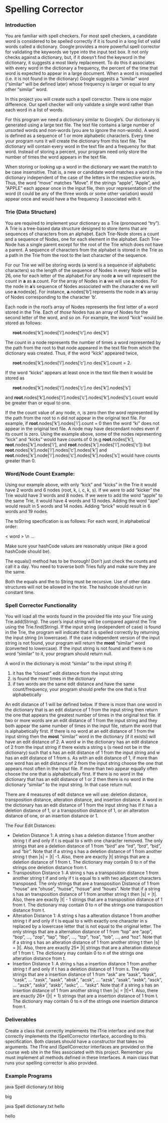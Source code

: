 # Spelling Corrector
### Introduction
You are familiar with spell checkers. For most spell checkers, a candidate word
is considered to be spelled correctly if it is found in a long list of valid
words called a dictionary. Google provides a more powerful spell corrector for
validating the keywords we type into the input text box. It not only checks
against a dictionary, but, if it doesn’t find the keyword in the dictionary, it
suggests a most likely replacement. To do this it associates with every word in
the dictionary a frequency, the percent of the time that word is expected to
appear in a large document. When a word is misspelled (i.e. it is not found in
the dictionary) Google suggests a “similar” word (“similar” will be defined
later) whose frequency is larger or equal to any other “similar” word.

In this project you will create such a spell corrector. There is one major
difference. Our spell checker will only validate a single word rather than each
word in a list of words.

For this program we need a dictionary similar to Google’s. Our dictionary is
generated using a large text file. The text file contains a large number of
unsorted words and non-words (you are to ignore the non-words). A word is
defined as a sequence of 1 or more alphabetic characters. Every time your
program runs it will create the dictionary from this text file. The dictionary
will contain every word in the text file and a frequency for that word. Instead
of storing a percent, your program need only store the number of times the word
appears in the text file.

When storing or looking up a word in the dictionary we want the match to be
case insensitive. That is, a new or candidate word matches a word in the
dictionary independent of the case of the letters in the respective words.
Thus, the word “move” matches “Move”. If the strings “apple”, “Apple”, and
“APPLE” each appear once in the input file, then your representation of the
word (it could be any of the three words or some other variation) would appear
once and would have a the frequency 3 associated with it.

### Trie (Data Structure)
You are required to implement your dictionary as a Trie (pronounced “try”). A
Trie is a tree-based data structure designed to store items that are sequences
of characters from an alphabet. Each Trie-Node stores a count and a sequence of
Nodes, one for each element in the alphabet. Each Trie-Node has a single parent
except for the root of the Trie which does not have a parent. A sequence of
characters from the alphabet is stored in the Trie as a path in the Trie from
the root to the last character of the sequence.

For our Trie we will be storing words (a word is a sequence of alphabetic
characters) so the length of the sequence of Nodes in every Node will be 26,
one for each letter of the alphabet.For any node **a** we will represent the
count in **a** as **a**.count. For the array of Nodes in **a** we will use
**a**.nodes. For the node in **a**’s sequence of Nodes associated with the
character **c** we will use **a**.nodes[**c**]. For instance, **a**.nodes[‘b’]
represents the node in **a**’s array of Nodes corresponding to the character
‘b’.

Each node in the root’s array of Nodes represents the first letter of a word
stored in the Trie. Each of *those* Nodes has an array of Nodes for the second
letter of the word, and so on. For example, the word “kick” would be stored as
follows:

&nbsp;&nbsp;&nbsp;&nbsp;&nbsp;&nbsp;**root**.nodes[‘k’].nodes[‘i’].nodes[‘c’].no
des[‘k’]

The count in a node represents the number of times a word represented by the
path from the root to that node appeared in the text file from which the
dictionary was created. Thus, if the word “kick” appeared twice,

&nbsp;&nbsp;&nbsp;&nbsp;&nbsp;&nbsp;**root**.nodes[‘k’].nodes[‘i’].nodes[‘c’].no
des[‘k’].count = 2.

If the word “kicks” appears at least once in the text file then it would be
stored as

&nbsp;&nbsp;&nbsp;&nbsp;&nbsp;&nbsp;**root**.nodes[‘k’].nodes[‘i’].nodes[‘c’].no
des[‘k’].nodes[‘s’]

and **root**.nodes[‘k’].nodes[‘i’].nodes[‘c’].nodes[‘k’].nodes[‘s’].count would
be greater than or equal to one.

If the the count value of any node, n, is zero then the word represented by the
path from the root to n did not appear in the original text file. For example,
if **root**.nodes[‘k’].nodes[‘i’].count = 0 then the word “ki” does not appear
in the original text file. A node may have descendant nodes even if its count
is zero. Using the example above, some of the nodes representing “kick” and
“kicks” would have counts of 0 (e.g **root**.nodes[‘k’],
**root**.nodes[‘k’].nodes[‘i’], and
**root**.nodes[‘k’].nodes[‘i’].nodes[‘c’]) but
**root**.nodes[‘k’].node[‘i’].nodes[‘c’].nodes[‘k’] and
**root**.nodes[‘k’].node[‘i’].nodes[‘c’].nodes[‘k’].nodes[‘s’] would have
counts greater than 0.

### Word/Node Count Example:
Using our example above, with only “kick” and “kicks” in the Trie it would have
2 words and 6 nodes (root, k, i, c, k, s). If we were to add “kicker” the Trie
would have 3 words and 8 nodes. If we were to add the word “apple” to the same
Trie, it would have 4 words and 13 nodes. Adding the word “ape” would result in
5 words and 14 nodes. Adding “brick” would result in 6 words and 19 nodes.

The toString specification is as follows:
For each word, in alphabetical order:

< word > \n
…

Make sure your hashCode values are reasonably unique (like a good hashCode
should be).

The equals() method has to be thorough! Don’t just check the counts and call it
a day. You need to traverse both Tries fully and make sure they are the same.

Both the equals and the to String must be recursive. Use of other data
structures will not be allowed in the trie. The hashcode should run in constant
time.

### Spell Corrector Functionality
You will load all the words found in the provided file into your Trie using
Trie.add(String). The user’s input string will be compared against the Trie
using the Trie.find(String). If the input string (independent of case) is found
in the Trie, the program will indicate that it is spelled correctly by
returning the input string (in lowercase). If the case independent version of
the input string is not found, your program will return the __most__ “similar”
word (converted to lowercase). If the input string is not found and there is no
word “similar” to it, your program should return null.

A word in the dictionary is most “similar” to the input string if:
1. it has the “closest” edit distance from the input string
2. is found the most times in the dictionary
3. if two words are the same edit distance and have the same count/frequency, your program should prefer the one that is first alphabetically

An edit distance of 1 will be defined below. If there is more than one word in
the dictionary that is an edit distance of 1 from the input string then return
the one that appears the greatest number of times in the original text file. If
two or more words are an edit distance of 1 from the input string and they both
appear the same number of times in the input file, return the word that is
alphabetically first. If there is no word at an edit distance of 1 from the
input string then the __most__ “similar” word in the dictionary (if it exists)
will have an edit distance of 2. A word w in the dictionary has an edit
distance of 2 from the input string if there exists a string s (s need not be
in the dictionary) such that s has an edit distance of 1 from the input string
and w has an edit distance of 1 from s. As with an edit distance of 1, if more
than one word has an edit distance of 2 from the input string choose the one
that appears most often in the input file. If more than two appear equally
often choose the one that is alphabetically first. If there is no word in the
dictionary that has an edit distance of 1 or 2 then there is no word in the
dictionary “similar” to the input string. In that case return null.

There are 4 measures of edit distance we will use: deletion distance,
transposition distance, alteration distance, and insertion distance. A word in
the dictionary has an edit distance of 1 from the input string has if it has a
deletion distance of 1, or a transposition distance of 1, or an alteration
distance of one, or an insertion distance or 1.

The Four Edit Distances:
* Deletion Distance 1: A string s has a deletion distance 1 from another string
t if and only if t is equal to s with one character removed. The only strings
that are a deletion distance of 1 from “bird” are “ird”, “brd”, “bid”, and
“bir”. Note that if a string s has a deletion distance of 1 from another string
t then |s| = |t| -1. Also, there are exactly |t| strings that are a deletion
distance of 1 from t. The dictionary may contain 0 to n of the strings one
deletion distance from t.
* Transposition Distance 1: A string s has a transposition distance 1 from
another string t if and only if t is equal to s with two adjacent characters
transposed. The only strings that are a transposition Distance of 1 from
“house” are “ohuse”, “huose”, “hosue” and “houes”. Note that if a string s has
an transposition distance of 1 from another string t then |s| = |t|. Also,
there are exactly |t| - 1 strings that are a transposition distance of 1 from
t. The dictionary may contain 0 to n of the strings one transposition distance
from t.
* Alteration Distance 1: A string s has a alteration distance 1 from another
string t if and only if t is equal to s with exactly one character in s
replaced by a lowercase letter that is not equal to the original letter. The
only strings that are a alternation distance of 1 from “top” are “aop”, “bop”,
…, “zop”, “tap”, “tbp”, …, “tzp”, “toa”, “tob”, …, and “toz”. Note that if a
string s has an alteration distance of 1 from another string t then |s| = |t|.
Also, there are exactly 25* |t| strings that are a alteration distance of 1
from t. The dictionary may contain 0 to n of the strings one alteration
distance from t.
* Insertion Distance 1: A string s has a insertion distance 1 from another
string t if and only if t has a deletion distance of 1 from s. The only strings
that are a insertion distance of 1 from “ask” are “aask”, “bask”, “cask”, …
“zask”, “aask”, “absk”, “acsk”, … “azsk”, “asak”, “asbk”, “asck”, … “aszk”,
“aska”, “askb”, “askc”, … “askz”. Note that if a string s has an insertion
distance of 1 from another string t then |s| = |t|+1. Also, there are exactly
26* (|t| + 1) strings that are a insertion distance of 1 from t. The dictionary
may contain 0 to n of the strings one insertion distance from t.

### Deliverables
Create a class that correctly implements the ITrie interface and one that
correctly implements the ISpellCorrector interface, according to this
specification. Both classes should have a constructor that takes no arguments.
The ITrie and ISpellCorrector interfaces are provided on the course web site in
the files associated with this project. Remember you must implement all methods
defined in these Interfaces. A main class that runs your spelling corrector is
also provided.

### Example Programs
java Spell dictionary.txt bbig

big

java Spell dictionary.txt hello

hello
